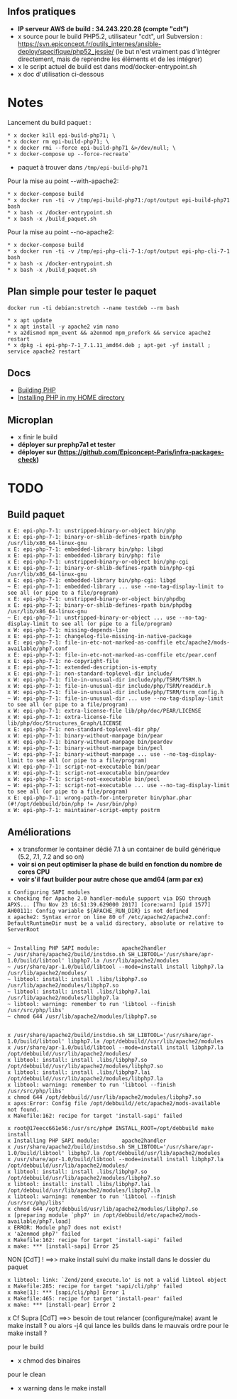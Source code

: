 ## Infos pratiques

* __IP serveur AWS de build : 34.243.220.28 (compte "cdt")__
* x source pour le build PHP5.2, utilisateur "cdt", url Subversion : https://svn.epiconcept.fr/outils_internes/ansible-deploy/specifique/php52_jessie/ (le but n'est vraiment pas d'intégrer directement, mais de reprendre les éléments et de les intégrer)
* x le script actuel de build est dans mod/docker-entrypoint.sh
* x doc d'utilisation ci-dessous

# Notes

Lancement du build paquet :

```console
* x docker kill epi-build-php71; \
* x docker rm epi-build-php71; \
* x docker rmi --force epi-build-php71 &>/dev/null; \
* x docker-compose up --force-recreate`
```

* paquet à trouver dans `/tmp/epi-build-php71`

Pour la mise au point --with-apache2:
```console
* x docker-compose build
* x docker run -ti -v /tmp/epi-build-php71:/opt/output epi-build-php71 bash
* x bash -x /docker-entrypoint.sh
* x bash -x /build_paquet.sh
```

Pour la mise au point --no-apache2:

```console
* x docker-compose build
* x docker run -ti -v /tmp/epi-php-cli-7-1:/opt/output epi-php-cli-7-1 bash
* x bash -x /docker-entrypoint.sh
* x bash -x /build_paquet.sh
```

## Plan simple pour tester le paquet

`docker run -ti debian:stretch --name testdeb --rm bash`

```console
* x apt update
* x apt install -y apache2 vim nano
* x a2dismod mpm_event && a2enmod mpm_prefork && service apache2 restart
* x dpkg -i epi-php-7-1_7.1.11_amd64.deb ; apt-get -yf install ; service apache2 restart
```

## Docs

* [Building PHP](http://www.phpinternalsbook.com/build_system/building_php.html)
* [Installing PHP in my HOME directory](https://stackoverflow.com/questions/19247529/installing-php-in-my-home-directory)

## Microplan

* x finir le build
* __déployer sur prephp7a1 et tester__
* __déployer sur (https://github.com/Epiconcept-Paris/infra-packages-check)__

# TODO

## Build paquet

```console
x E: epi-php-7-1: unstripped-binary-or-object bin/php
x E: epi-php-7-1: binary-or-shlib-defines-rpath bin/php /usr/lib/x86_64-linux-gnu
x E: epi-php-7-1: embedded-library bin/php: libgd
x E: epi-php-7-1: embedded-library bin/php: file
x E: epi-php-7-1: unstripped-binary-or-object bin/php-cgi
x E: epi-php-7-1: binary-or-shlib-defines-rpath bin/php-cgi /usr/lib/x86_64-linux-gnu
x E: epi-php-7-1: embedded-library bin/php-cgi: libgd
~ E: epi-php-7-1: embedded-library ... use --no-tag-display-limit to see all (or pipe to a file/program)
x E: epi-php-7-1: unstripped-binary-or-object bin/phpdbg
x E: epi-php-7-1: binary-or-shlib-defines-rpath bin/phpdbg /usr/lib/x86_64-linux-gnu
~ E: epi-php-7-1: unstripped-binary-or-object ... use --no-tag-display-limit to see all (or pipe to a file/program)
x W: epi-php-7-1: missing-depends-line
x E: epi-php-7-1: changelog-file-missing-in-native-package
x E: epi-php-7-1: file-in-etc-not-marked-as-conffile etc/apache2/mods-available/php7.conf
x E: epi-php-7-1: file-in-etc-not-marked-as-conffile etc/pear.conf
x E: epi-php-7-1: no-copyright-file
x E: epi-php-7-1: extended-description-is-empty
x E: epi-php-7-1: non-standard-toplevel-dir include/
x W: epi-php-7-1: file-in-unusual-dir include/php/TSRM/TSRM.h
x W: epi-php-7-1: file-in-unusual-dir include/php/TSRM/readdir.h
x W: epi-php-7-1: file-in-unusual-dir include/php/TSRM/tsrm_config.h
~ W: epi-php-7-1: file-in-unusual-dir ... use --no-tag-display-limit to see all (or pipe to a file/program)
x W: epi-php-7-1: extra-license-file lib/php/doc/PEAR/LICENSE
x W: epi-php-7-1: extra-license-file lib/php/doc/Structures_Graph/LICENSE
x E: epi-php-7-1: non-standard-toplevel-dir php/
x W: epi-php-7-1: binary-without-manpage bin/pear
x W: epi-php-7-1: binary-without-manpage bin/peardev
x W: epi-php-7-1: binary-without-manpage bin/pecl
~ W: epi-php-7-1: binary-without-manpage ... use --no-tag-display-limit to see all (or pipe to a file/program)
x W: epi-php-7-1: script-not-executable bin/pear
x W: epi-php-7-1: script-not-executable bin/peardev
x W: epi-php-7-1: script-not-executable bin/pecl
~ W: epi-php-7-1: script-not-executable ... use --no-tag-display-limit to see all (or pipe to a file/program)
x E: epi-php-7-1: wrong-path-for-interpreter bin/phar.phar (#!/opt/debbuild/bin/php != /usr/bin/php)
x W: epi-php-7-1: maintainer-script-empty postrm
```

## Améliorations

* x transformer le container dédié 7.1 à un container de build générique (5.2, 7.1, 7.2 and so on)
* __voir si on peut optimiser la phase de build en fonction du nombre de cores CPU__
* __voir s'il faut builder pour autre chose que amd64 (arm par ex)__

```console
x Configuring SAPI modules
x checking for Apache 2.0 handler-module support via DSO through APXS... [Thu Nov 23 16:51:39.629000 2017] [core:warn] [pid 1577] AH00111: Config variable ${APACHE_RUN_DIR} is not defined
x apache2: Syntax error on line 80 of /etc/apache2/apache2.conf: DefaultRuntimeDir must be a valid directory, absolute or relative to ServerRoot


~ Installing PHP SAPI module:       apache2handler
~ /usr/share/apache2/build/instdso.sh SH_LIBTOOL='/usr/share/apr-1.0/build/libtool' libphp7.la /usr/lib/apache2/modules
~ /usr/share/apr-1.0/build/libtool --mode=install install libphp7.la /usr/lib/apache2/modules/
~ libtool: install: install .libs/libphp7.so /usr/lib/apache2/modules/libphp7.so
~ libtool: install: install .libs/libphp7.lai /usr/lib/apache2/modules/libphp7.la
~ libtool: warning: remember to run 'libtool --finish /usr/src/php/libs'
~ chmod 644 /usr/lib/apache2/modules/libphp7.so


x /usr/share/apache2/build/instdso.sh SH_LIBTOOL='/usr/share/apr-1.0/build/libtool' libphp7.la /opt/debbuild//usr/lib/apache2/modules
x /usr/share/apr-1.0/build/libtool --mode=install install libphp7.la /opt/debbuild//usr/lib/apache2/modules/
x libtool: install: install .libs/libphp7.so /opt/debbuild//usr/lib/apache2/modules/libphp7.so
x libtool: install: install .libs/libphp7.lai /opt/debbuild//usr/lib/apache2/modules/libphp7.la
x libtool: warning: remember to run 'libtool --finish /usr/src/php/libs'
x chmod 644 /opt/debbuild//usr/lib/apache2/modules/libphp7.so
x apxs:Error: Config file /opt/debbuild//etc/apache2/mods-available not found.
x Makefile:162: recipe for target 'install-sapi' failed
```

```console
x root@17eecc661e56:/usr/src/php# INSTALL_ROOT=/opt/debbuild make install
x Installing PHP SAPI module:       apache2handler
x /usr/share/apache2/build/instdso.sh SH_LIBTOOL='/usr/share/apr-1.0/build/libtool' libphp7.la /opt/debbuild/usr/lib/apache2/modules
x /usr/share/apr-1.0/build/libtool --mode=install install libphp7.la /opt/debbuild/usr/lib/apache2/modules/
x libtool: install: install .libs/libphp7.so /opt/debbuild/usr/lib/apache2/modules/libphp7.so
x libtool: install: install .libs/libphp7.lai /opt/debbuild/usr/lib/apache2/modules/libphp7.la
x libtool: warning: remember to run 'libtool --finish /usr/src/php/libs'
x chmod 644 /opt/debbuild/usr/lib/apache2/modules/libphp7.so
x [preparing module `php7' in /opt/debbuild/etc/apache2/mods-available/php7.load]
x ERROR: Module php7 does not exist!
x 'a2enmod php7' failed
x Makefile:162: recipe for target 'install-sapi' failed
x make: *** [install-sapi] Error 25
```

NON [CdT] ! ==>> make install suivi du make install dans le dossier du paquet
```console
x libtool: link: `Zend/zend_execute.lo' is not a valid libtool object
x Makefile:285: recipe for target 'sapi/cli/php' failed
x make[1]: *** [sapi/cli/php] Error 1
x Makefile:465: recipe for target 'install-pear' failed
x make: *** [install-pear] Error 2
```

x Cf Supra [CdT] ==>> besoin de tout relancer (configure/make) avant le make install ? ou alors -j4 qui lance les builds dans le mauvais ordre pour le make install ?

pour le build
* x chmod des binaires

pour le clean
* x warning dans le make install
